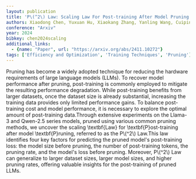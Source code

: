```yaml
---
layout: publication
title: 'P\(^2\) Law: Scaling Law For Post-training After Model Pruning'
authors: Xiaodong Chen, Yuxuan Hu, Xiaokang Zhang, Yanling Wang, Cuiping Li, Hong Chen, Jing Zhang
conference: "Arxiv"
year: 2024
bibkey: chen2024scaling
additional_links:
  - {name: "Paper", url: "https://arxiv.org/abs/2411.10272"}
tags: ['Efficiency and Optimization', 'Training Techniques', 'Pruning']
---
```

Pruning has become a widely adopted technique for reducing the hardware requirements of large language models (LLMs). To recover model performance after pruning, post-training is commonly employed to mitigate the resulting performance degradation. While post-training benefits from larger datasets, once the dataset size is already substantial, increasing the training data provides only limited performance gains. To balance post-training cost and model performance, it is necessary to explore the optimal amount of post-training data.Through extensive experiments on the Llama-3 and Qwen-2.5 series models, pruned using various common pruning methods, we uncover the scaling \textbf\{Law\} for \textbf\{P\}ost-training after model \textbf\{P\}runing, referred to as the P\\(^2\\) Law.This law identifies four key factors for predicting the pruned model's post-training loss: the model size before pruning, the number of post-training tokens, the pruning rate, and the model's loss before pruning. Moreover, P\\(^2\\) Law can generalize to larger dataset sizes, larger model sizes, and higher pruning rates, offering valuable insights for the post-training of pruned LLMs.
